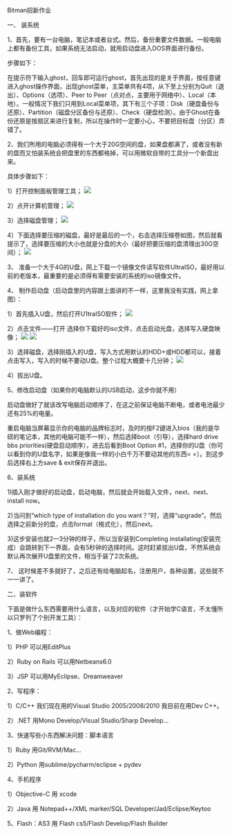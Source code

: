 Bitman招新作业  

一、 装系统

1、首先，要有一台电脑，笔记本或者台式。然后，备份重要文件数据。一般电脑上都有备份工具，如果系统无法启动，就用启动盘进入DOS界面进行备份。

步骤如下：

在提示符下输入ghost，回车即可运行ghost，首先出现的是关于界面，按任意键进入ghost操作界面，出现ghost菜单，主菜单共有4项，从下至上分别为Quit（退出）、Options（选项）、Peer to Peer（点对点，主要用于网络中）、Local（本地）。一般情况下我们只用到Local菜单项，其下有三个子项：Disk（硬盘备份与还原）、Partition（磁盘分区备份与还原）、Check（硬盘检测）。由于Ghost在备份还原是按扇区来进行复制，所以在操作时一定要小心，不要把目标盘（分区）弄错了。

2、我们所用的电脑必须得有一个大于20G空间的盘，如果盘都满了，或者没有新的盘而又怕装系统会把盘里的东西都格掉，可以用微软自带的工具分一个新盘出来。

具体步骤如下：

1）打开控制面板管理工具；
![](file:///C:/Users/wanghui/Desktop/小白/1.png)

2）点开计算机管理；
 ![](file:///C:/Users/wanghui/Desktop/小白/2.png)

3）选择磁盘管理；
 ![](file:///C:/Users/wanghui/Desktop/小白/3.png)

4）下面选择要压缩的磁盘，最好是最后的一个，右击选择压缩卷如图，然后就看提示了，选择要压缩的大小也就是分盘的大小（最好把要压缩的盘清理出30G空间）；
 ![](file:///C:/Users/wanghui/Desktop/小白/4.jpg)

3、 准备一个大于4G的U盘，网上下载一个镜像文件读写软件UltraISO，最好用以前的老版本，最重要的是必须得有需要安装的系统的iso镜像文件。

4、 制作启动盘（启动盘里的内容跟上面讲的不一样，这里我没有实践，网上拿图）：

1）首先插入U盘，然后打开U1traISO软件；
![](file:///C:/Users/wanghui/Desktop/小白/5.jpg)
 
2）点击文件——打开 选择你下载好的iso文件，点击启动光盘，选择写入硬盘映像；
 ![](file:///C:/Users/wanghui/Desktop/小白/6.jpg)
![](file:///C:/Users/wanghui/Desktop/小白/7.jpg)
 
3）选择磁盘，选择刚插入的U盘，写入方式用默认的HDD+或HDD都可以，接着点击写入，写入的时候不要动U盘。整个过程大概要十几分钟；
![](file:///C:/Users/wanghui/Desktop/小白/8.jpg)
 
4）拔出U盘。

5、修改启动盘（如果你的电脑默认的USB启动，这步你就不用）

启动盘做好了就该改写电脑启动顺序了，在这之前保证电脑不断电，或者电池最少还有25%的电量。

重启电脑当屏幕显示你的电脑的品牌标志时，及时的按F2键进入bios（我的是华硕的笔记本，其他的电脑可能不一样），然后选择boot（引导），选择hard drive bbs priorities(硬盘启动顺序），进去后看到Boot Option #1，选择你的U盘（你可以看到你的U盘名字，如果是像我一样的小白千万不要动其他的东西= =）。到这步后选择右上方save & exit保存并退出。

6、装系统

1)插入刚才做好的启动盘，启动电脑，然后就会开始载入文件，next、next、install now。

2)当问到“which type of installation do you want？”时，选择“upgrade”。然后选择之前新分的盘，点击format（格式化），然后next。

3)这步安装也就2—3分钟的样子，所以当安装到Completing installating(安装完成）会跳转到下一界面，会有5秒钟的选择时间。这时赶紧拔出U盘，不然系统会默认再次展开U盘里的文件，相当于装了2次系统。

7、 这时候差不多就好了，之后还有给电脑起名，注册用户，各种设置，这些就不一一讲了。

二、装软件
   
 下面是做什么东西需要用什么语言，以及对应的软件（才开始学C语言，不太懂所以只罗列了个别开发工具）：

1、做Web编程：

1）PHP 可以用EditPlus

2）Ruby on Rails 可以用Netbeans6.0

3）JSP  可以用MyEclipse、Dreamweaver

2、写程序：

1）C/C++  我们现在用的Visual Studio 2005/2008/2010 我目前在用Dev C++。

2）.NET  用Mono Develop/Visual Studio/Sharp Develop…

3、快速写些小东西解决问题：脚本语言

1）Ruby 用Git/RVM/Mac…

2）Python 用sublime/pycharm/eclipse + pydev

4、手机程序

1）Objective-C 用 xcode

2）Java 用 Notepad++/XML marker/SQL Developer/Jad/Eclipse/Keytoo

5、Flash：AS3 用 Flash cs5/Flash Develop/Flash Builder

